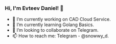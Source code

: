 ### Hi, I'm Evteev Daniel! 👋

- 🔭 I’m currently working on CAD Cloud Service.
- 🌱 I’m currently learning Golang Basics.
- 👯 I’m looking to collaborate on Telegram.
- 📫 How to reach me: Telegram - @snowwy_d.
